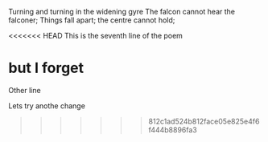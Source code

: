 Turning and turning in the widening gyre
The falcon cannot hear the falconer;
Things fall apart; the centre cannot hold;

<<<<<<< HEAD
This is the seventh line of the poem 

but I forget 
=======
Other line

Lets try anothe change
>>>>>>> 812c1ad524b812face05e825e4f6f444b8896fa3
